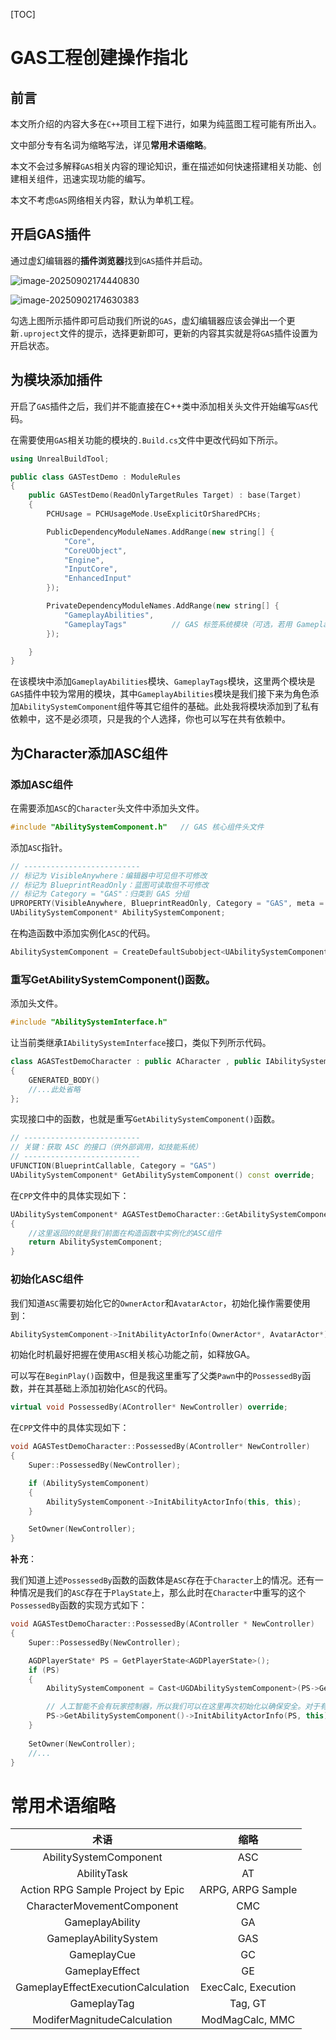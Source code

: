 [TOC]

# GAS工程创建操作指北

## 前言

本文所介绍的内容大多在`C++`项目工程下进行，如果为纯蓝图工程可能有所出入。

文中部分专有名词为缩略写法，详见**常用术语缩略**。

本文不会过多解释`GAS`相关内容的理论知识，重在描述如何快速搭建相关功能、创建相关组件，迅速实现功能的编写。

本文不考虑`GAS`网络相关内容，默认为单机工程。

## 开启GAS插件

通过虚幻编辑器的**插件浏览器**找到`GAS`插件并启动。

![image-20250902174440830](GAS工程创建操作指北.assets/image-20250902174440830.png)

![image-20250902174630383](GAS工程创建操作指北.assets/image-20250902174630383.png)

勾选上图所示插件即可启动我们所说的`GAS`，虚幻编辑器应该会弹出一个更新`.uproject`文件的提示，选择更新即可，更新的内容其实就是将`GAS`插件设置为开启状态。

## 为模块添加插件

开启了`GAS`插件之后，我们并不能直接在C++类中添加相关头文件开始编写`GAS`代码。

在需要使用`GAS`相关功能的模块的`.Build.cs`文件中更改代码如下所示。

```C++
using UnrealBuildTool;

public class GASTestDemo : ModuleRules
{
	public GASTestDemo(ReadOnlyTargetRules Target) : base(Target)
	{
		PCHUsage = PCHUsageMode.UseExplicitOrSharedPCHs;

		PublicDependencyModuleNames.AddRange(new string[] {
			"Core",
			"CoreUObject",
			"Engine",
			"InputCore",
			"EnhancedInput"
		});

		PrivateDependencyModuleNames.AddRange(new string[] {
            "GameplayAbilities",
            "GameplayTags"          // GAS 标签系统模块（可选，若用 GameplayTag）
        });

	}
}
```

在该模块中添加`GameplayAbilities`模块、`GameplayTags`模块，这里两个模块是`GAS`插件中较为常用的模块，其中`GameplayAbilities`模块是我们接下来为角色添加`AbilitySystemComponent`组件等其它组件的基础。此处我将模块添加到了私有依赖中，这不是必须项，只是我的个人选择，你也可以写在共有依赖中。

## 为Character添加ASC组件

### 添加ASC组件

在需要添加`ASC`的`Character`头文件中添加头文件。

```C++
#include "AbilitySystemComponent.h"   // GAS 核心组件头文件
```

添加`ASC`指针。

```C++
// --------------------------
// 标记为 VisibleAnywhere：编辑器中可见但不可修改
// 标记为 BlueprintReadOnly：蓝图可读取但不可修改
// 标记为 Category = "GAS"：归类到 GAS 分组
UPROPERTY(VisibleAnywhere, BlueprintReadOnly, Category = "GAS", meta = (AllowPrivateAccess = "true"))
UAbilitySystemComponent* AbilitySystemComponent;
```

在构造函数中添加实例化`ASC`的代码。

```C++
AbilitySystemComponent = CreateDefaultSubobject<UAbilitySystemComponent>(TEXT("AbilitySystemComponent"));
```

### 重写GetAbilitySystemComponent()函数。

添加头文件。

```C++
#include "AbilitySystemInterface.h"
```

让当前类继承`IAbilitySystemInterface`接口，类似下列所示代码。

```C++
class AGASTestDemoCharacter : public ACharacter , public IAbilitySystemInterface
{
	GENERATED_BODY()    
	//...此处省略
};
```

实现接口中的函数，也就是重写`GetAbilitySystemComponent()`函数。

```C++
// --------------------------
// 关键：获取 ASC 的接口（供外部调用，如技能系统）
// --------------------------
UFUNCTION(BlueprintCallable, Category = "GAS")
UAbilitySystemComponent* GetAbilitySystemComponent() const override;
```

在`CPP`文件中的具体实现如下：

```C++
UAbilitySystemComponent* AGASTestDemoCharacter::GetAbilitySystemComponent() const
{
    //这里返回的就是我们前面在构造函数中实例化的ASC组件
	return AbilitySystemComponent;
}
```

### 初始化ASC组件

我们知道`ASC`需要初始化它的`OwnerActor`和`AvatarActor`，初始化操作需要使用到：

```C++
AbilitySystemComponent->InitAbilityActorInfo(OwnerActor*, AvatarActor*);
```

初始化时机最好把握在使用`ASC`相关核心功能之前，如释放GA。

可以写在`BeginPlay()`函数中，但是我这里重写了父类`Pawn`中的`PossessedBy`函数，并在其基础上添加初始化`ASC`的代码。

```C++
virtual void PossessedBy(AController* NewController) override;
```

在`CPP`文件中的具体实现如下：

```C++
void AGASTestDemoCharacter::PossessedBy(AController* NewController)
{
	Super::PossessedBy(NewController);

	if (AbilitySystemComponent)
	{
		AbilitySystemComponent->InitAbilityActorInfo(this, this);
	}

	SetOwner(NewController);
}
```

**补充**：

我们知道上述`PossessedBy`函数的函数体是`ASC`存在于`Character`上的情况。还有一种情况是我们的`ASC`存在于`PlayState`上，那么此时在`Character`中重写的这个`PossessedBy`函数的实现方式如下：

```C++
void AGASTestDemoCharacter::PossessedBy(AController * NewController)
{
	Super::PossessedBy(NewController);

	AGDPlayerState* PS = GetPlayerState<AGDPlayerState>();
	if (PS)
	{
		AbilitySystemComponent = Cast<UGDAbilitySystemComponent>(PS->GetAbilitySystemComponent());

		// 人工智能不会有玩家控制器，所以我们可以在这里再次初始化以确保安全。对于有玩家控制器的英雄来说，初始化两次也没有坏处。
		PS->GetAbilitySystemComponent()->InitAbilityActorInfo(PS, this);
	}
    
	SetOwner(NewController);
	//...
}
```

# 常用术语缩略

|                术语                |        缩略         |
| :--------------------------------: | :-----------------: |
|       AbilitySystemComponent       |         ASC         |
|            AbilityTask             |         AT          |
| Action RPG Sample Project by Epic  |  ARPG, ARPG Sample  |
|     CharacterMovementComponent     |         CMC         |
|          GameplayAbility           |         GA          |
|       GameplayAbilitySystem        |         GAS         |
|            GameplayCue             |         GC          |
|           GameplayEffect           |         GE          |
| GameplayEffectExecutionCalculation | ExecCalc, Execution |
|            GameplayTag             |       Tag, GT       |
|    ModiferMagnitudeCalculation     |   ModMagCalc, MMC   |